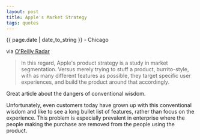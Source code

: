 ```yaml
---
layout: post
title: Apple's Market Strategy
tags: quotes
---
```


<p class="meta">{{ page.date | date_to_string }} - Chicago</p>

via <a href="http://radar.oreilly.com/2010/09/apple-segmentation-strategy-an.html">O'Reilly Radar</a>

> In this regard, Apple's product strategy is a study in market segmentation. Versus merely trying to stuff a product, burrito-style, with as many different features as possible, they target specific user experiences, and build the product around that accordingly.

Great article about the dangers of conventional wisdom.

Unfortunately, even customers today have grown up with this conventional wisdom and like to see a long bullet list of features, rather than focus on the experience. This problem is especially prevalent in enterprise where the people making the purchase are removed from the people using the product.